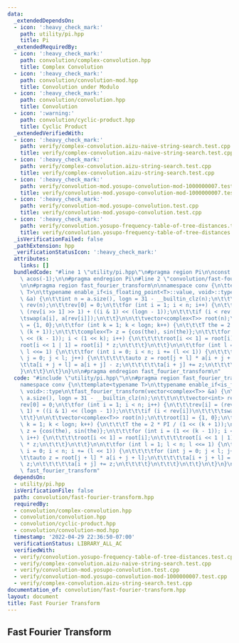 ```yaml
---
data:
  _extendedDependsOn:
  - icon: ':heavy_check_mark:'
    path: utility/pi.hpp
    title: Pi
  _extendedRequiredBy:
  - icon: ':heavy_check_mark:'
    path: convolution/complex-convolution.hpp
    title: Complex Convolution
  - icon: ':heavy_check_mark:'
    path: convolution/convolution-mod.hpp
    title: Convolution under Modulo
  - icon: ':heavy_check_mark:'
    path: convolution/convolution.hpp
    title: Convolution
  - icon: ':warning:'
    path: convolution/cyclic-product.hpp
    title: Cyclic Product
  _extendedVerifiedWith:
  - icon: ':heavy_check_mark:'
    path: verify/complex-convolution.aizu-naive-string-search.test.cpp
    title: verify/complex-convolution.aizu-naive-string-search.test.cpp
  - icon: ':heavy_check_mark:'
    path: verify/complex-convolution.aizu-string-search.test.cpp
    title: verify/complex-convolution.aizu-string-search.test.cpp
  - icon: ':heavy_check_mark:'
    path: verify/convolution-mod.yosupo-convolution-mod-1000000007.test.cpp
    title: verify/convolution-mod.yosupo-convolution-mod-1000000007.test.cpp
  - icon: ':heavy_check_mark:'
    path: verify/convolution-mod.yosupo-convolution.test.cpp
    title: verify/convolution-mod.yosupo-convolution.test.cpp
  - icon: ':heavy_check_mark:'
    path: verify/convolution.yosupo-frequency-table-of-tree-distances.test.cpp
    title: verify/convolution.yosupo-frequency-table-of-tree-distances.test.cpp
  _isVerificationFailed: false
  _pathExtension: hpp
  _verificationStatusIcon: ':heavy_check_mark:'
  attributes:
    links: []
  bundledCode: "#line 1 \"utility/pi.hpp\"\n#pragma region Pi\n\nconst double PI =\
    \ acos(-1);\n\n#pragma endregion Pi\n#line 2 \"convolution/fast-fourier-transform.hpp\"\
    \n\n#pragma region fast_fourier_transform\n\nnamespace conv {\n\ttemplate<typename\
    \ T>\n\ttypename enable_if<is_floating_point<T>::value, void>::type\n\tfast_fourier_transform(vector<complex<T>>\
    \ &a) {\n\t\tint n = a.size(), logn = 31 - __builtin_clz(n);\n\t\t\n\t\tvector<int>\
    \ rev(n);\n\t\trev[0] = 0;\n\t\tfor (int i = 1; i < n; i++) {\n\t\t\trev[i] =\
    \ (rev[i >> 1] >> 1) + ((i & 1) << (logn - 1));\n\t\t\tif (i < rev[i])\n\t\t\t\
    \tswap(a[i], a[rev[i]]);\n\t\t}\n\n\t\tvector<complex<T>> root(n);\n\t\troot[1]\
    \ = {1, 0};\n\t\tfor (int k = 1; k < logn; k++) {\n\t\t\tT the = 2 * PI / (1 <<\
    \ (k + 1));\n\t\t\tcomplex<T> z = {cos(the), sin(the)};\n\t\t\tfor (int i = (1\
    \ << (k - 1)); i < (1 << k); i++) {\n\t\t\t\troot[i << 1] = root[i];\n\t\t\t\t\
    root[i << 1 | 1] = root[i] * z;\n\t\t\t}\n\t\t}\n\n\t\tfor (int l = 1; l < n;\
    \ l <<= 1) {\n\t\t\tfor (int i = 0; i < n; i += (l << 1)) {\n\t\t\t\tfor (int\
    \ j = 0; j < l; j++) {\n\t\t\t\t\tauto z = root[j + l] * a[i + j + l];\n\t\t\t\
    \t\ta[i + j + l] = a[i + j] - z;\n\t\t\t\t\ta[i + j] += z;\n\t\t\t\t}\n\t\t\t\
    }\n\t\t}\n\t}\n}\n\n#pragma endregion fast_fourier_transform\n"
  code: "#include \"utility/pi.hpp\"\n\n#pragma region fast_fourier_transform\n\n\
    namespace conv {\n\ttemplate<typename T>\n\ttypename enable_if<is_floating_point<T>::value,\
    \ void>::type\n\tfast_fourier_transform(vector<complex<T>> &a) {\n\t\tint n =\
    \ a.size(), logn = 31 - __builtin_clz(n);\n\t\t\n\t\tvector<int> rev(n);\n\t\t\
    rev[0] = 0;\n\t\tfor (int i = 1; i < n; i++) {\n\t\t\trev[i] = (rev[i >> 1] >>\
    \ 1) + ((i & 1) << (logn - 1));\n\t\t\tif (i < rev[i])\n\t\t\t\tswap(a[i], a[rev[i]]);\n\
    \t\t}\n\n\t\tvector<complex<T>> root(n);\n\t\troot[1] = {1, 0};\n\t\tfor (int\
    \ k = 1; k < logn; k++) {\n\t\t\tT the = 2 * PI / (1 << (k + 1));\n\t\t\tcomplex<T>\
    \ z = {cos(the), sin(the)};\n\t\t\tfor (int i = (1 << (k - 1)); i < (1 << k);\
    \ i++) {\n\t\t\t\troot[i << 1] = root[i];\n\t\t\t\troot[i << 1 | 1] = root[i]\
    \ * z;\n\t\t\t}\n\t\t}\n\n\t\tfor (int l = 1; l < n; l <<= 1) {\n\t\t\tfor (int\
    \ i = 0; i < n; i += (l << 1)) {\n\t\t\t\tfor (int j = 0; j < l; j++) {\n\t\t\t\
    \t\tauto z = root[j + l] * a[i + j + l];\n\t\t\t\t\ta[i + j + l] = a[i + j] -\
    \ z;\n\t\t\t\t\ta[i + j] += z;\n\t\t\t\t}\n\t\t\t}\n\t\t}\n\t}\n}\n\n#pragma endregion\
    \ fast_fourier_transform"
  dependsOn:
  - utility/pi.hpp
  isVerificationFile: false
  path: convolution/fast-fourier-transform.hpp
  requiredBy:
  - convolution/complex-convolution.hpp
  - convolution/convolution.hpp
  - convolution/cyclic-product.hpp
  - convolution/convolution-mod.hpp
  timestamp: '2022-04-29 22:36:50-07:00'
  verificationStatus: LIBRARY_ALL_AC
  verifiedWith:
  - verify/convolution.yosupo-frequency-table-of-tree-distances.test.cpp
  - verify/complex-convolution.aizu-naive-string-search.test.cpp
  - verify/convolution-mod.yosupo-convolution.test.cpp
  - verify/convolution-mod.yosupo-convolution-mod-1000000007.test.cpp
  - verify/complex-convolution.aizu-string-search.test.cpp
documentation_of: convolution/fast-fourier-transform.hpp
layout: document
title: Fast Fourier Transform
---
```


## Fast Fourier Transform